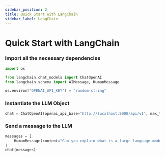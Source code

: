 ```yaml
---
sidebar_position: 2
title: Quick Start with LangChain
sidebar_label: LangChain
---
```


# Quick Start with LangChain

### Import all the necessary dependencies

```python
import os

from langchain.chat_models import ChatOpenAI
from langchain.schema import AIMessage, HumanMessage

os.environ["OPENAI_API_KEY"] = "random-string"
```

### Instantiate the LLM Object

```python
chat = ChatOpenAI(openai_api_base="http://localhost:8000/api/v1", max_tokens=128)
```

### Send a message to the LLM

```python
messages = [
    HumanMessage(content="Can you explain what is a large language model?")
]
chat(messages)
```